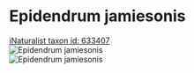 
Epidendrum jamiesonis
=====================
  
[iNaturalist taxon id: 633407](https://www.inaturalist.org/taxa/633407)  
![Epidendrum jamiesonis](https://inaturalist-open-data.s3.amazonaws.com/photos/223162545/medium.jpeg)  
![Epidendrum jamiesonis](https://inaturalist-open-data.s3.amazonaws.com/photos/223161987/medium.jpeg)